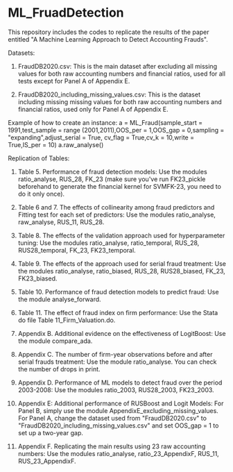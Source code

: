 # ML_FruadDetection
This repository includes the codes to replicate the results of the paper entitled "A Machine Learning Approach to Detect Accounting Frauds".

Datasets:

1) FraudDB2020.csv:
This is the main dataset after excluding all missing values for both raw accounting numbers and financial ratios, used for all tests except for Panel A of Appendix E.

2) FraudDB2020_including_missing_values.csv:
This is the dataset including missing missing values for both raw accounting numbers and financial ratios, used only for Panel A of Appendix E.



Example of how to create an instance:
a = ML_Fraud(sample_start = 1991,test_sample = range (2001,2011),OOS_per = 1,OOS_gap = 0,sampling = "expanding",adjust_serial = True,
            cv_flag = True,cv_k = 10,write = True,IS_per = 10)
a.raw_analyse()


Replication of Tables:

1) Table 5. Performance of fraud detection models:
   Use the modules ratio_analyse, RUS_28, FK_23 (make sure you've run FK23_pickle beforehand to generate the financial kernel for SVMFK-23, you need to do it only once).

2) Table 6 and 7. The effects of collinearity among fraud predictors and Fitting test for each set of predictors:
   Use the modules ratio_analyse, raw_analyse, RUS_11, RUS_28.

3) Table 8. The effects of the validation approach used for hyperparameter tuning:
   Use the modules ratio_analyse, ratio_temporal, RUS_28, RUS28_temporal, FK_23, FK23_temporal.

4) Table 9. The effects of the approach used for serial fraud treatment:
   Use the modules ratio_analyse, ratio_biased, RUS_28, RUS28_biased, FK_23, FK23_biased.

5) Table 10. Performance of fraud detection models to predict fraud:
   Use the module analyse_forward.

6) Table 11. The effect of fraud index on firm performance:
   Use the Stata do file Table 11_Firm_Valuation.do.

7) Appendix B. Additional evidence on the effectiveness of LogitBoost:
   Use the module compare_ada.

8) Appendix C. The number of firm-year observations before and after serial frauds treatment:
   Use the module ratio_analyse. You can check the number of drops in print.

9) Appendix D. Performance of ML models to detect fraud over the period 2003-2008:
   Use the modules ratio_2003, RUS28_2003, FK23_2003.

10) Appendix E: Additional performance of RUSBoost and Logit Models:
    For Panel B, simply use the module AppendixE_excluding_missing_values.
    For Panel A, change the dataset used from "FraudDB2020.csv" to "FraudDB2020_including_missing_values.csv" and set OOS_gap = 1 to set up a two-year gap.

11) Appendix F. Replicating the main results using 23 raw accounting numbers:
    Use the modules ratio_analyse, ratio_23_AppendixF, RUS_11, RUS_23_AppendixF.



   
